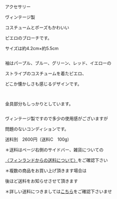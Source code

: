 <link rel="stylesheet" type="text/css" href="/assets/css/styles.css">

アクセサリー

ヴィンテージ製

コスチュームとポーズもかわいい

ピエロのブローチです。

サイズは約4.2cm×約5.5cm

<img alt="" src="http://blog.cnobi.jp/v1/blog/user/71e35865e9e62f3f9d70420d6124d2ab/1506349299"/>

袖はパープル、ブルー、グリーン、レッド、イエローの

ストライプのコスチュームを着たピエロ、

どこか懐かしさも感じるデザインです。 

<img alt="" src="http://blog.cnobi.jp/v1/blog/user/71e35865e9e62f3f9d70420d6124d2ab/1506349301"/> 

<img alt="" src="http://blog.cnobi.jp/v1/blog/user/71e35865e9e62f3f9d70420d6124d2ab/1506349300"/> 

金具部分もしっかりとしています。

<img alt="" src="http://blog.cnobi.jp/v1/blog/user/71e35865e9e62f3f9d70420d6124d2ab/1506349302"/> 

ヴィンテージ製ですので多少の使用感がございますが

問題のないコンディションです。

送料別　2600円（送料C　100g）

＊送料はページ右側のサイドバー、雑貨についての

[〈フィンランドからの送料について〉](https://dkzakka.github.io/2005/03/31/雑貨について.html)をご確認下さい

＊複数の商品をお買い上げ頂きます場合は 

後ほど送料をお知らせさせて頂きます

＊詳しい送料につきましては[こちら](http://dkzakka.blog.shinobi.jp/Entry/3385/)をご確認下さいませ